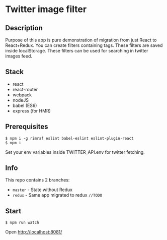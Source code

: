 # Twitter image filter
## Description
Purpose of this app is pure demonstration of migration from just React to React+Redux.
You can create filters containing tags. These filters are saved inside localStorage. 
These filters can be used for searching in twitter images feed.

## Stack
- react
- react-router
- webpack
- nodeJS
- babel (ES6)
- express (for HMR)
 
##  Prerequisites
    $ npm i -g rimraf eslint babel-eslint eslint-plugin-react
    $ npm i
 Set your env variables inside TWITTER_API.env for twitter fetching.

## Info
This repo contains 2 branches:
* `master` - State without Redux
* `redux`  - Same app migrated to redux `//TODO`

##  Start
    $ npm run watch
Open [http://localhost:8081/](http://localhost:8081/)
